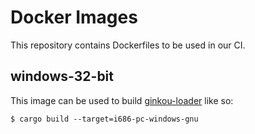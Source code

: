 # Docker Images

This repository contains Dockerfiles to be used in our CI.


## windows-32-bit
This image can be used to build [ginkou-loader](https://github.com/themeliolabs/ginkou-loader) like so:

```
$ cargo build --target=i686-pc-windows-gnu
```